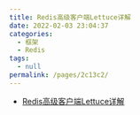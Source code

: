 ```yaml
---
title: Redis高级客户端Lettuce详解
date: 2022-02-03 23:04:37
categories: 
  - 框架
  - Redis
tags: 
  - null
permalink: /pages/2c13c2/
---
```

- [Redis高级客户端Lettuce详解](https://www.cnblogs.com/throwable/p/11601538.html)


